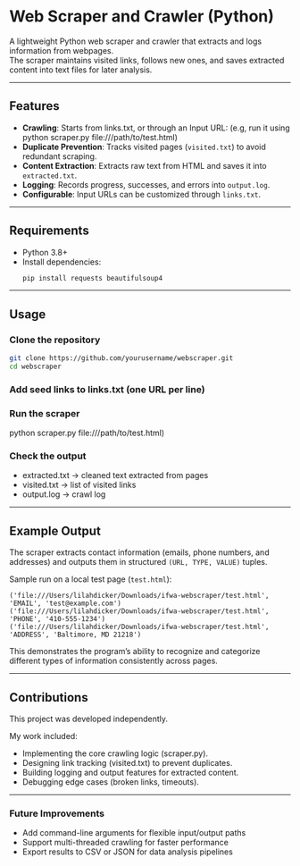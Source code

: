 # Web Scraper and Crawler (Python)

A lightweight Python web scraper and crawler that extracts and logs information from webpages.  
The scraper maintains visited links, follows new ones, and saves extracted content into text files for later analysis.  

---

## Features
- **Crawling**: Starts from links.txt, or through an Input URL: (e.g, run it using python scraper.py file:///path/to/test.html)
- **Duplicate Prevention**: Tracks visited pages (`visited.txt`) to avoid redundant scraping.  
- **Content Extraction**: Extracts raw text from HTML and saves it into `extracted.txt`.  
- **Logging**: Records progress, successes, and errors into `output.log`.  
- **Configurable**: Input URLs can be customized through `links.txt`.  

---

## Requirements
- Python 3.8+  
- Install dependencies:  
  ```bash
  pip install requests beautifulsoup4
---
## Usage

### Clone the repository
```bash
git clone https://github.com/yourusername/webscraper.git
cd webscraper
```
### Add seed links to links.txt (one URL per line)

### Run the scraper

python scraper.py file:///path/to/test.html)

### Check the output

- extracted.txt → cleaned text extracted from pages
- visited.txt → list of visited links
- output.log → crawl log

---
## Example Output

The scraper extracts contact information (emails, phone numbers, and addresses) and outputs them in structured `(URL, TYPE, VALUE)` tuples.

Sample run on a local test page (`test.html`):

```
('file:///Users/lilahdicker/Downloads/ifwa-webscraper/test.html', 'EMAIL', 'test@example.com')
('file:///Users/lilahdicker/Downloads/ifwa-webscraper/test.html', 'PHONE', '410-555-1234')
('file:///Users/lilahdicker/Downloads/ifwa-webscraper/test.html', 'ADDRESS', 'Baltimore, MD 21218')
```
This demonstrates the program’s ability to recognize and categorize different types of information consistently across pages.


---
## Contributions

This project was developed independently.

My work included:
- Implementing the core crawling logic (scraper.py).
- Designing link tracking (visited.txt) to prevent duplicates.
- Building logging and output features for extracted content.
- Debugging edge cases (broken links, timeouts).

--- 

### Future Improvements

- Add command-line arguments for flexible input/output paths
- Support multi-threaded crawling for faster performance
- Export results to CSV or JSON for data analysis pipelines





